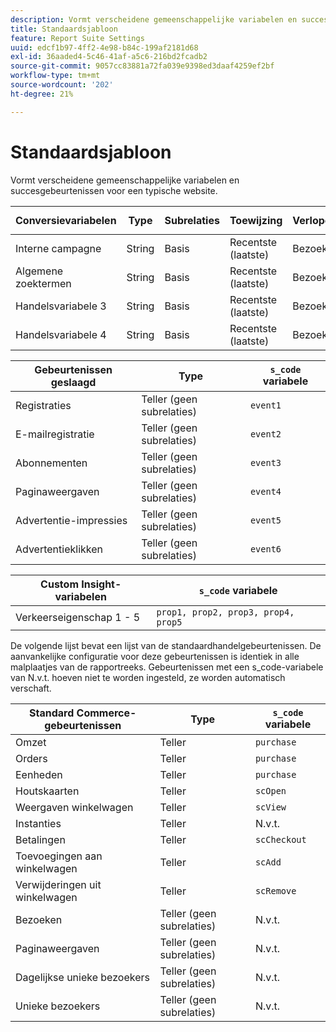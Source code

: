 ```yaml
---
description: Vormt verscheidene gemeenschappelijke variabelen en succesgebeurtenissen voor een typische website.
title: Standaardsjabloon
feature: Report Suite Settings
uuid: edcf1b97-4ff2-4e98-b84c-199af2181d68
exl-id: 36aaded4-5c46-41af-a5c6-216bd2fcadb2
source-git-commit: 9057cc83881a72fa039e9398ed3daaf4259ef2bf
workflow-type: tm+mt
source-wordcount: '202'
ht-degree: 21%

---
```


# Standaardsjabloon

Vormt verscheidene gemeenschappelijke variabelen en succesgebeurtenissen voor een typische website.

| Conversievariabelen | Type | Subrelaties | Toewijzing | Verlopen | `s_code` variabele |
|---|---|---|---|---|---|
| Interne campagne | String | Basis | Recentste (laatste) | Bezoek | `evar1` |
| Algemene zoektermen | String | Basis | Recentste (laatste) | Bezoek | `evar2` |
| Handelsvariabele 3 | String | Basis | Recentste (laatste) | Bezoek | `evar3` |
| Handelsvariabele 4 | String | Basis | Recentste (laatste) | Bezoek | `evar4` |

| Gebeurtenissen geslaagd | Type | `s_code` variabele |
|---|---|---|
| Registraties | Teller (geen subrelaties) | `event1` |
| E-mailregistratie | Teller (geen subrelaties) | `event2` |
| Abonnementen | Teller (geen subrelaties) | `event3` |
| Paginaweergaven | Teller (geen subrelaties) | `event4` |
| Advertentie-impressies | Teller (geen subrelaties) | `event5` |
| Advertentieklikken | Teller (geen subrelaties) | `event6` |

| Custom Insight-variabelen | `s_code` variabele |
|---|---|
| Verkeerseigenschap 1 - 5 | `prop1, prop2, prop3, prop4, prop5` |

De volgende lijst bevat een lijst van de standaardhandelgebeurtenissen. De aanvankelijke configuratie voor deze gebeurtenissen is identiek in alle malplaatjes van de rapportreeks. Gebeurtenissen met een s_code-variabele van N.v.t. hoeven niet te worden ingesteld, ze worden automatisch verschaft.

| Standard Commerce-gebeurtenissen | Type | `s_code` variabele |
|---|---|---|
| Omzet | Teller | `purchase` |
| Orders | Teller | `purchase` |
| Eenheden | Teller | `purchase` |
| Houtskaarten | Teller | `scOpen` |
| Weergaven winkelwagen | Teller | `scView` |
| Instanties | Teller | N.v.t. |
| Betalingen | Teller | `scCheckout` |
| Toevoegingen aan winkelwagen | Teller | `scAdd` |
| Verwijderingen uit winkelwagen | Teller | `scRemove` |
| Bezoeken | Teller (geen subrelaties) | N.v.t. |
| Paginaweergaven | Teller (geen subrelaties) | N.v.t. |
| Dagelijkse unieke bezoekers | Teller (geen subrelaties) | N.v.t. |
| Unieke bezoekers | Teller (geen subrelaties) | N.v.t. |
